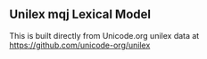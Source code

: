 Unilex mqj Lexical Model
----------------------

This is built directly from Unicode.org unilex data at
https://github.com/unicode-org/unilex
